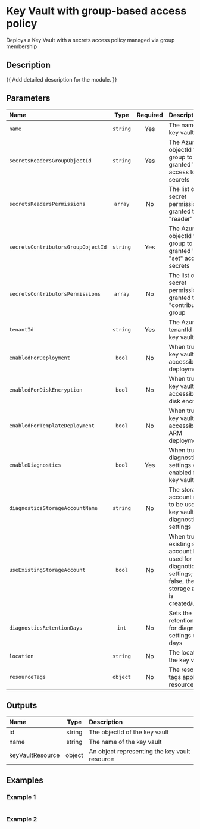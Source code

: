 # Key Vault with group-based access policy

Deploys a Key Vault with a secrets access policy managed via group membership

## Description

{{ Add detailed description for the module. }}

## Parameters

| Name                               | Type     | Required | Description                                                                                                                |
| :--------------------------------- | :------: | :------: | :------------------------------------------------------------------------------------------------------------------------- |
| `name`                             | `string` | Yes      | The name of the key vault                                                                                                  |
| `secretsReadersGroupObjectId`      | `string` | Yes      | The AzureAD objectId for the group to be granted "get" access to secrets                                                   |
| `secretsReadersPermissions`        | `array`  | No       | The list of secret permissions granted to the "reader" group                                                               |
| `secretsContributorsGroupObjectId` | `string` | Yes      | The AzureAD objectId for the group to be granted "get" & "set" access to secrets                                           |
| `secretsContributorsPermissions`   | `array`  | No       | The list of secret permissions granted to the "contributors" group                                                         |
| `tenantId`                         | `string` | Yes      | The Azure tenantId of the key vault                                                                                        |
| `enabledForDeployment`             | `bool`   | No       | When true, the key vault will be accessible by deployments                                                                 |
| `enabledForDiskEncryption`         | `bool`   | No       | When true, the key vault will be accessible for disk encryption                                                            |
| `enabledForTemplateDeployment`     | `bool`   | No       | When true, the key vault will be accessible by ARM deployments                                                             |
| `enableDiagnostics`                | `bool`   | Yes      | When true, diagnostics settings will be enabled for the key vault                                                          |
| `diagnosticsStorageAccountName`    | `string` | No       | The storage account name to be used for key vault diagnostic settings                                                      |
| `useExistingStorageAccount`        | `bool`   | No       | When true, an existing storage account be used for diagnotics settings; When false, the storage account is created/updated |
| `diagnosticsRetentionDays`         | `int`    | No       | Sets the retention policy for diagnostics settings data, in days                                                           |
| `location`                         | `string` | No       | The location of the key vault                                                                                              |
| `resourceTags`                     | `object` | No       | The resource tags applied to resources                                                                                     |

## Outputs

| Name             | Type   | Description                                   |
| :--------------- | :----: | :-------------------------------------------- |
| id               | string | The objectId of the key vault                 |
| name             | string | The name of the key vault                     |
| keyVaultResource | object | An object representing the key vault resource |

## Examples

### Example 1

```bicep
```

### Example 2

```bicep
```